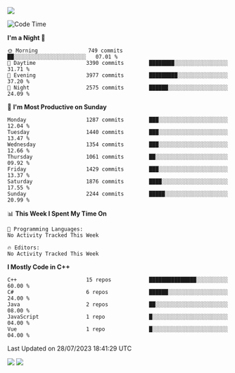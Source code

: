 ![](https://komarev.com/ghpvc/?username=lilpidgey&color=red)
<!--START_SECTION:waka-->
![Code Time](http://img.shields.io/badge/Code%20Time-1%2C491%20hrs%2018%20mins-blue)

**I'm a Night 🦉** 

```text
🌞 Morning                749 commits         ██░░░░░░░░░░░░░░░░░░░░░░░   07.01 % 
🌆 Daytime                3390 commits        ████████░░░░░░░░░░░░░░░░░   31.71 % 
🌃 Evening                3977 commits        █████████░░░░░░░░░░░░░░░░   37.20 % 
🌙 Night                  2575 commits        ██████░░░░░░░░░░░░░░░░░░░   24.09 % 
```
📅 **I'm Most Productive on Sunday** 

```text
Monday                   1287 commits        ███░░░░░░░░░░░░░░░░░░░░░░   12.04 % 
Tuesday                  1440 commits        ███░░░░░░░░░░░░░░░░░░░░░░   13.47 % 
Wednesday                1354 commits        ███░░░░░░░░░░░░░░░░░░░░░░   12.66 % 
Thursday                 1061 commits        ██░░░░░░░░░░░░░░░░░░░░░░░   09.92 % 
Friday                   1429 commits        ███░░░░░░░░░░░░░░░░░░░░░░   13.37 % 
Saturday                 1876 commits        ████░░░░░░░░░░░░░░░░░░░░░   17.55 % 
Sunday                   2244 commits        █████░░░░░░░░░░░░░░░░░░░░   20.99 % 
```


📊 **This Week I Spent My Time On** 

```text
💬 Programming Languages: 
No Activity Tracked This Week

🔥 Editors: 
No Activity Tracked This Week
```

**I Mostly Code in C++** 

```text
C++                      15 repos            ███████████████░░░░░░░░░░   60.00 % 
C#                       6 repos             ██████░░░░░░░░░░░░░░░░░░░   24.00 % 
Java                     2 repos             ██░░░░░░░░░░░░░░░░░░░░░░░   08.00 % 
JavaScript               1 repo              █░░░░░░░░░░░░░░░░░░░░░░░░   04.00 % 
Vue                      1 repo              █░░░░░░░░░░░░░░░░░░░░░░░░   04.00 % 
```




 Last Updated on 28/07/2023 18:41:29 UTC
<!--END_SECTION:waka-->
![](https://hit.yhype.me/github/profile?user_id=42968544)
![](https://komarev.com/ghpvc/?lilpidgey)
